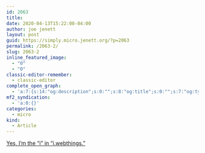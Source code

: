 ```yaml
---
id: 2063
title: 
date: 2020-04-13T15:22:08-04:00
author: joe jenett
layout: post
guid: https://simply.micro.jenett.org/?p=2063
permalink: /2063-2/
slug: 2063-2
inline_featured_image:
  - "0"
  - "0"
classic-editor-remember:
  - classic-editor
complete_open_graph:
  - 'a:7:{s:14:"og:description";s:0:"";s:8:"og:title";s:0:"";s:7:"og:type";s:0:"";s:12:"twitter:card";s:7:"summary";s:15:"twitter:creator";s:0:"";s:19:"twitter:description";s:0:"";s:8:"og:image";s:0:"";}'
mf2_syndication:
  - 'a:0:{}'
categories:
  - micro
kind:
  - Article
---
```

[Yes, I’m the “i” in “i.webthings.”](https://iwebthings.joejenett.com/yes-im-the-i-in-i-webthings/ "Indeed!")